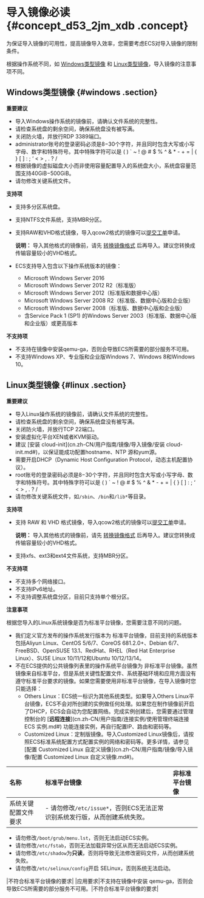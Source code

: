 # 导入镜像必读 {#concept_d53_2jm_xdb .concept}

为保证导入镜像的可用性，提高镜像导入效率，您需要考虑ECS对导入镜像的限制条件。

根据操作系统不同，如 [Windows类型镜像](#windows) 和 [Linux类型镜像](#linux)，导入镜像的注意事项不同。

## Windows类型镜像 {#windows .section}

**重要建议**

-   导入Windows操作系统的镜像前，请确认文件系统的完整性。
-   请检查系统盘的剩余空间，确保系统盘没有被写满。
-   关闭防火墙，并放行RDP 3389端口。
-   administrator账号的登录密码必须是8−30个字符，并且同时包含大写或小写字母、数字和特殊符号。其中特殊字符可以是 \( \) \` ~ ! @ \# $ % ^ & \* - + = | \{ \} \[ \] : ; ‘ < \> , . ? /
-   根据镜像的虚拟磁盘大小而非使用容量配置导入的系统盘大小，系统盘容量范围支持40GiB−500GiB。
-   请勿修改关键系统文件。

**支持项**

-   支持多分区系统盘。
-   支持NTFS文件系统，支持MBR分区。
-   支持RAW和VHD格式镜像，导入qcow2格式的镜像可以[提交工单](https://selfservice.console.aliyun.com/ticket/createIndex.htm)申请。

    **说明：** 导入其他格式的镜像前，请先 [转换镜像格式](cn.zh-CN/用户指南/镜像/导入镜像/转换镜像格式.md#) 后再导入。建议您转换成传输容量较小的VHD格式。

-   ECS支持导入包含以下操作系统版本的镜像：
    -   Microsoft Windows Server 2016
    -   Microsoft Windows Server 2012 R2（标准版）
    -   Microsoft Windows Server 2012（标准版和数据中心版）
    -   Microsoft Windows Server 2008 R2（标准版、数据中心版和企业版）
    -   Microsoft Windows Server 2008（标准版、数据中心版和企业版）
    -   含Service Pack 1 \(SP1\) 的Windows Server 2003（标准版、数据中心版和企业版）或更高版本

**不支持项**

-   不支持在镜像中安装qemu-ga，否则会导致ECS所需要的部分服务不可用。
-   不支持Windows XP、专业版和企业版Windows 7、Windows 8和Windows 10。

## Linux类型镜像 {#linux .section}

**重要建议**

-   导入Linux操作系统的镜像前，请确认文件系统的完整性。
-   请检查系统盘的剩余空间，确保系统盘没有被写满。
-   关闭防火墙，并放行TCP 22端口。
-   安装虚拟化平台XEN或者KVM驱动。
-   建议 [安装 cloud-init](cn.zh-CN/用户指南/镜像/导入镜像/安装 cloud-init.md#)，以保证能成功配置hostname、NTP 源和yum源。
-   需要开启DHCP（Dynamic Host Configuration Protocol，动态主机配置协议）。
-   root账号的登录密码必须是8−30个字符，并且同时包含大写或小写字母、数字和特殊符号。其中特殊字符可以是 \( \) \` ~ ! @ \# $ % ^ & \* - + = | \{ \} \[ \] : ; ‘ < \> , . ? /
-   请勿修改关键系统文件，如`/sbin`、`/bin`和`/lib*`等目录。

**支持项**

-   支持 RAW 和 VHD 格式镜像，导入qcow2格式的镜像可以[提交工单](https://selfservice.console.aliyun.com/ticket/createIndex.htm)申请。

    **说明：** 导入其他格式的镜像前，请先 [转换镜像格式](cn.zh-CN/用户指南/镜像/导入镜像/转换镜像格式.md#) 后再导入。建议您转换成传输容量较小的VHD格式。

-   支持xfs、ext3和ext4文件系统，支持MBR分区。

**不支持项**

-   不支持多个网络接口。
-   不支持IPv6地址。
-   不支持调整系统盘分区，目前只支持单个根分区。

**注意事项**

根据您导入的Linux系统镜像是否为标准平台镜像，您需要注意不同的问题。

-   我们定义官方发布的操作系统发行版本为 标准平台镜像，目前支持的系统版本包括Aliyun Linux、CentOS 5/6/7、CoreOS 681.2.0+、Debian 6/7、FreeBSD、OpenSUSE 13.1、RedHat、RHEL（Red Hat Enterprise Linux）、SUSE Linux 10/11/12和Ubuntu 10/12/13/14。
-   不在ECS提供的公共镜像列表里的操作系统平台镜像为 非标准平台镜像。虽然镜像来自标准平台，但是系统关键性配置文件、系统基础环境和应用方面没有遵守标准平台要求的镜像。如果您需要使用非标准平台镜像，在导入镜像时您只能选择：
    -   Others Linux：ECS统一标识为其他系统类型。如果导入Others Linux平台镜像，ECS不会对所创建的实例做任何处理。如果您在制作镜像前开启了DHCP，ECS会自动为您配置网络。完成实例创建后，您需要通过管理控制台的 [**远程连接**](cn.zh-CN/用户指南/连接实例/使用管理终端连接 ECS 实例.md#) 功能连接实例，再自行配置IP、路由和密码等。
    -   Customized Linux：定制版镜像。导入Customized Linux镜像后，请按照ECS标准系统配置方式配置实例的网络和密码等。更多详情，请参见 [配置 Customized Linux 自定义镜像](cn.zh-CN/用户指南/镜像/导入镜像/配置 Customized Linux 自定义镜像.md#)。

|名称|标准平台镜像|非标准平台镜像|
|:-|:-----|:------|
|系统关键配置文件要求| -   请勿修改`/etc/issue*`，否则ECS无法正常识别系统发行版，从而创建系统失败。
-   请勿修改`/boot/grub/menu.lst`，否则无法启动ECS实例。
-   请勿修改`/etc/fstab`，否则无法加载异常分区从而无法启动ECS实例。
-   请勿修改`/etc/shadow`为**只读**，否则将导致无法修改密码文件，从而创建系统失败。
-   请勿修改`/etc/selinux/config`开启 SELinux，否则系统无法启动。

 |不符合标准平台镜像的要求|
|应用要求|不支持在镜像中安装 qemu-ga，否则会导致ECS所需要的部分服务不可用。|不符合标准平台镜像的要求|

